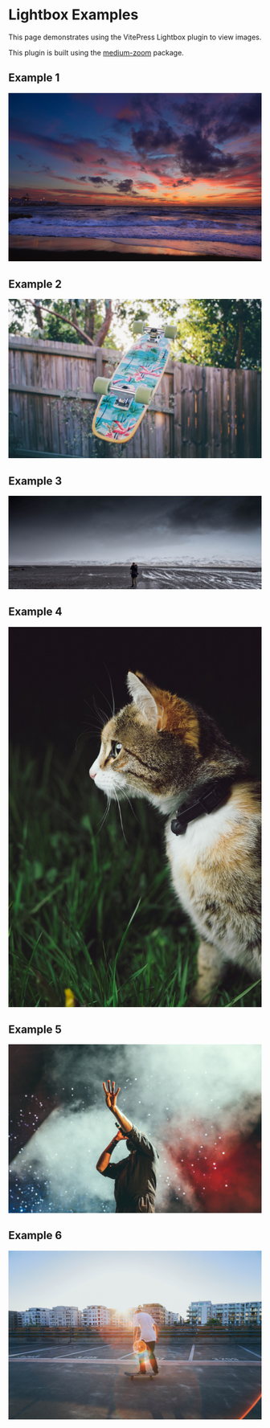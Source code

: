# Lightbox Examples

This page demonstrates using the VitePress Lightbox plugin to view images.

This plugin is built using the [medium-zoom](https://github.com/francoischalifour/medium-zoom) package.

## Example 1

![image-1.0b9fa00a.jpg](./images/image-1.0b9fa00a.jpg)

## Example 2

![image-2.ddbb59d5.jpg](./images/image-2.ddbb59d5.jpg)

## Example 3

![image-3.a41d7456.jpg](./images/image-3.a41d7456.jpg)

## Example 4

![image-4.a4d08f7d.jpg](./images/image-4.a4d08f7d.jpg)

## Example 5

![image-6.e3d18c69.jpg](./images/image-6.e3d18c69.jpg)

## Example 6

![image-7.ca5e6994.jpg](./images/image-7.ca5e6994.jpg)
